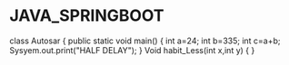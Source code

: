 # JAVA_SPRINGBOOT
class Autosar
{ 
public static void main()
{
int a=24;
int b=335;
int c=a+b;
Sysyem.out.print("HALF DELAY");
}
Void habit_Less(int x,int y)
{
}
